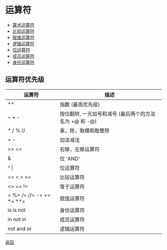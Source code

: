 # 运算符

* [算术运算符](/python/00-basic/04-运算符/01-算术运算符.md)
* [比较运算符](/python/00-basic/04-运算符/02-比较运算符.md)
* [赋值运算符](/python/00-basic/04-运算符/03-赋值运算符.md)
* [逻辑运算符](/python/00-basic/04-运算符/04-逻辑运算符.md)
* [位运算符](/python/00-basic/04-运算符/05-位运算符.md)
* [成员运算符](/python/00-basic/04-运算符/06-成员运算符.md)
* [身份运算符](/python/00-basic/04-运算符/07-身份运算符.md)

## 运算符优先级

运算符 | 描述
-- | --
** | 指数 (最高优先级)
~ + - | 按位翻转, 一元加号和减号 (最后两个的方法名为 +@ 和 -@)
\* / % // | 乘，除，取模和取整除
\+ - | 加法减法
\>> << | 右移，左移运算符
& | 位 'AND'
^ \|  | 位运算符
<= < > >= | 比较运算符
<> == != | 等于运算符
= %= /= //= -= += *= **= | 赋值运算符
is is not | 身份运算符
in not in | 成员运算符
not and or | 逻辑运算符

[返回](../README.md)
